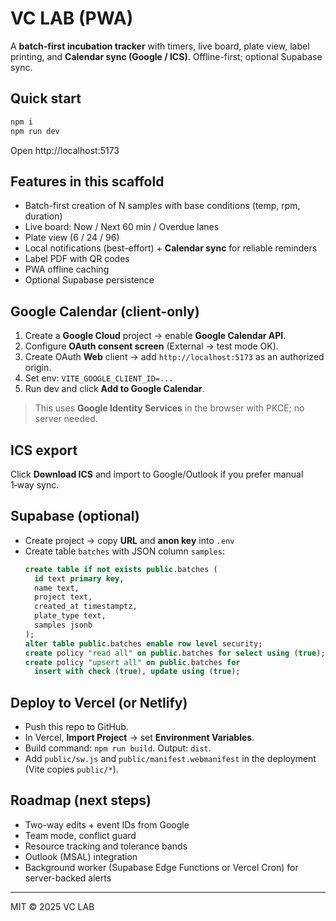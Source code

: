 # VC LAB (PWA)

A **batch-first incubation tracker** with timers, live board, plate view, label printing, and **Calendar sync (Google / ICS)**. Offline-first; optional Supabase sync.

## Quick start
```bash
npm i
npm run dev
```

Open http://localhost:5173

## Features in this scaffold
- Batch-first creation of N samples with base conditions (temp, rpm, duration)
- Live board: Now / Next 60 min / Overdue lanes
- Plate view (6 / 24 / 96)
- Local notifications (best-effort) + **Calendar sync** for reliable reminders
- Label PDF with QR codes
- PWA offline caching
- Optional Supabase persistence

## Google Calendar (client-only)
1. Create a **Google Cloud** project → enable **Google Calendar API**.
2. Configure **OAuth consent screen** (External → test mode OK).
3. Create OAuth **Web** client → add `http://localhost:5173` as an authorized origin.
4. Set env: `VITE_GOOGLE_CLIENT_ID=...`
5. Run dev and click **Add to Google Calendar**.

> This uses **Google Identity Services** in the browser with PKCE; no server needed.

## ICS export
Click **Download ICS** and import to Google/Outlook if you prefer manual 1‑way sync.

## Supabase (optional)
- Create project → copy **URL** and **anon key** into `.env`
- Create table `batches` with JSON column `samples`:
  ```sql
  create table if not exists public.batches (
    id text primary key,
    name text,
    project text,
    created_at timestamptz,
    plate_type text,
    samples jsonb
  );
  alter table public.batches enable row level security;
  create policy "read all" on public.batches for select using (true);
  create policy "upsert all" on public.batches for
    insert with check (true), update using (true);
  ```

## Deploy to Vercel (or Netlify)
- Push this repo to GitHub.
- In Vercel, **Import Project** → set **Environment Variables**.
- Build command: `npm run build`. Output: `dist`.
- Add `public/sw.js` and `public/manifest.webmanifest` in the deployment (Vite copies `public/*`).

## Roadmap (next steps)
- Two-way edits + event IDs from Google
- Team mode, conflict guard
- Resource tracking and tolerance bands
- Outlook (MSAL) integration
- Background worker (Supabase Edge Functions or Vercel Cron) for server-backed alerts

---

MIT © 2025 VC LAB
